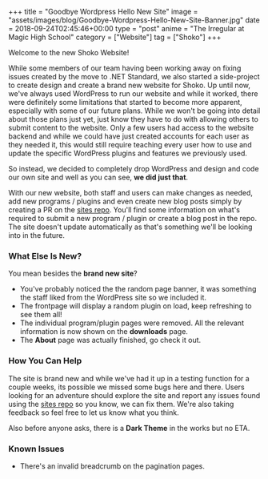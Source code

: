 +++
title = "Goodbye Wordpress Hello New Site"
image = "assets/images/blog/Goodbye-Wordpress-Hello-New-Site-Banner.jpg"
date = 2018-09-24T02:45:46+00:00
type = "post"
anime = "The Irregular at Magic High School"
category = ["Website"]
tag = ["Shoko"]
+++

Welcome to the new Shoko Website!

While some members of our team having been working away on fixing issues created by the move to .NET Standard, we also started a side-project to create design and create a brand new website for Shoko. Up until now, we've always used WordPress to run our website and while it worked, there were definitely some limitations that started to become more apparent, especially with some of our future plans. While we won't be going into detail about those plans just yet, just know they have to do with allowing others to submit content to the website. Only a few users had access to the website backend and while we could have just created accounts for each user as they needed it, this would still require teaching every user how to use and update the specific WordPress plugins and features we previously used.

So instead, we decided to completely drop WordPress and design and code our own site and well as you can see, **we did just that**.

With our new website, both staff and users can make changes as needed, add new programs / plugins and even create new blog posts simply by creating a PR on the [sites repo](https://github.com/ShokoAnime/ShokoSite). You'll find some information on what's required to submit a new program / plugin or create a blog post in the repo. The site doesn't update automatically as that's something we'll be looking into in the future.

### What Else Is New?

You mean besides the **brand new site**?

-   You've probably noticed the the random page banner, it was something the staff liked from the WordPress site so we included it.
-   The frontpage will display a random plugin on load, keep refreshing to see them all!
-   The individual program/plugin pages were removed. All the relevant information is now shown on the **downloads** page.
-   The **About** page was actually finished, go check it out.

### How You Can Help

The site is brand new and while we've had it up in a testing function for a couple weeks, its possible we missed some bugs here and there. Users looking for an adventure should explore the site and report any issues found using the [sites repo](https://github.com/ShokoAnime/ShokoSite) so you know, we can fix them. We're also taking feedback so feel free to let us know what you think.

Also before anyone asks, there is a **Dark Theme** in the works but no ETA.

### Known Issues

-   There's an invalid breadcrumb on the pagination pages.
